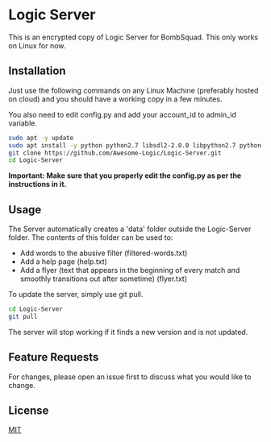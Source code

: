 # Logic Server

This is an encrypted copy of Logic Server for BombSquad.
This only works on Linux for now.

## Installation

Just use the following commands on any Linux Machine (preferably hosted  on cloud) and you should have a working copy in a few minutes.

You also need to edit config.py and add your account_id to admin_id variable.

```bash
sudo apt -y update
sudo apt install -y python python2.7 libsdl2-2.0.0 libpython2.7 python-pip git
git clone https://github.com/Awesome-Logic/Logic-Server.git
cd Logic-Server
```


**Important: Make sure that you properly edit the config.py as per the instructions in it.**

## Usage

The Server automatically creates a 'data' folder outside the Logic-Server folder. The contents of this folder can be used to:
- Add words to the abusive filter (filtered-words.txt)
- Add a help page (help.txt)
- Add a flyer (text that appears in the beginning of every match and smoothly transitions out after sometime) (flyer.txt)


To update the server, simply use git pull.
```bash
cd Logic-Server
git pull
```
The server will stop working if it finds a new version and is not updated.

## Feature Requests
For changes, please open an issue first to discuss what you would like to change.

## License
[MIT](https://choosealicense.com/licenses/mit/)
